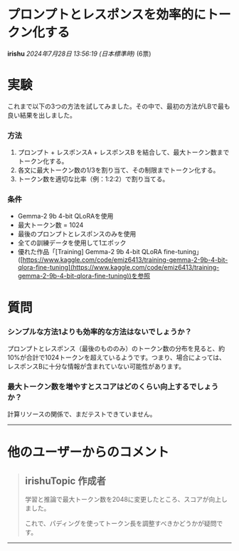 # プロンプトとレスポンスを効率的にトークン化する

**irishu** *2024年7月28日 13:56:19 (日本標準時)* (6票)

# 実験

これまで以下の3つの方法を試してみました。その中で、最初の方法がLBで最も良い結果を出しました。

### 方法

1. プロンプト + レスポンスA + レスポンスB を結合して、最大トークン数までトークン化する。
2. 各文に最大トークン数の1/3を割り当て、その制限までトークン化する。
3. トークン数を適切な比率（例：1:2:2）で割り当てる。

### 条件

- Gemma-2 9b 4-bit QLoRAを使用
- 最大トークン数 = 1024
- 最後のプロンプトとレスポンスのみを使用
- 全ての訓練データを使用して1エポック
- 優れた作品「[Training] Gemma-2 9b 4-bit QLoRA fine-tuning」([https://www.kaggle.com/code/emiz6413/training-gemma-2-9b-4-bit-qlora-fine-tuning](https://www.kaggle.com/code/emiz6413/training-gemma-2-9b-4-bit-qlora-fine-tuning))を参照

# 質問

### シンプルな方法1よりも効率的な方法はないでしょうか？

プロンプトとレスポンス（最後のもののみ）のトークン数の分布を見ると、約10%が合計で1024トークンを超えているようです。つまり、場合によっては、レスポンスBに十分な情報が含まれていない可能性があります。

### 最大トークン数を増やすとスコアはどのくらい向上するでしょうか？

計算リソースの関係で、まだテストできていません。

---

# 他のユーザーからのコメント

> ## irishuTopic 作成者
> 
> 学習と推論で最大トークン数を2048に変更したところ、スコアが向上しました。
> 
> これで、パディングを使ってトークン長を調整すべきかどうかが疑問です。
> 
> 
> 
---

